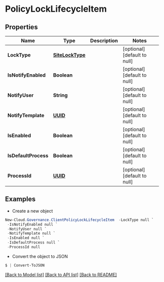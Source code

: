 # PolicyLockLifecycleItem
## Properties

Name | Type | Description | Notes
------------ | ------------- | ------------- | -------------
**LockType** | [**SiteLockType**](SiteLockType.md) |  | [optional] [default to null]
**IsNotifyEnabled** | **Boolean** |  | [optional] [default to null]
**NotifyUser** | **String** |  | [optional] [default to null]
**NotifyTemplate** | [**UUID**](UUID.md) |  | [optional] [default to null]
**IsEnabled** | **Boolean** |  | [optional] [default to null]
**IsDefaultProcess** | **Boolean** |  | [optional] [default to null]
**ProcessId** | [**UUID**](UUID.md) |  | [optional] [default to null]

## Examples

- Create a new object
```powershell
New-Cloud.Governance.ClientPolicyLockLifecycleItem  -LockType null `
 -IsNotifyEnabled null `
 -NotifyUser null `
 -NotifyTemplate null `
 -IsEnabled null `
 -IsDefaultProcess null `
 -ProcessId null
```

- Convert the object to JSON
```powershell
$ | Convert-ToJSON
```


[[Back to Model list]](../README.md#documentation-for-models) [[Back to API list]](../README.md#documentation-for-api-endpoints) [[Back to README]](../README.md)

